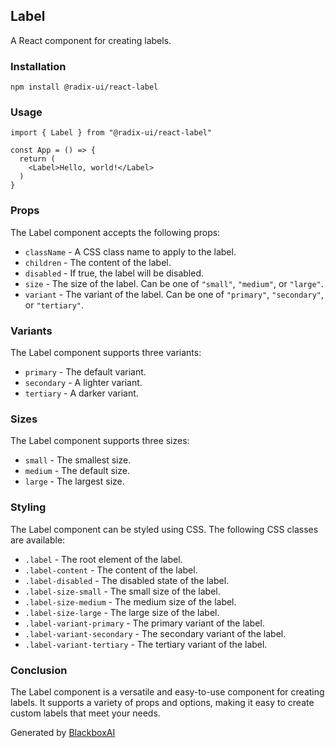  ## Label

A React component for creating labels.

### Installation

```
npm install @radix-ui/react-label
```

### Usage

```
import { Label } from "@radix-ui/react-label"

const App = () => {
  return (
    <Label>Hello, world!</Label>
  )
}
```

### Props

The Label component accepts the following props:

* `className` - A CSS class name to apply to the label.
* `children` - The content of the label.
* `disabled` - If true, the label will be disabled.
* `size` - The size of the label. Can be one of `"small"`, `"medium"`, or `"large"`.
* `variant` - The variant of the label. Can be one of `"primary"`, `"secondary"`, or `"tertiary"`.

### Variants

The Label component supports three variants:

* `primary` - The default variant.
* `secondary` - A lighter variant.
* `tertiary` - A darker variant.

### Sizes

The Label component supports three sizes:

* `small` - The smallest size.
* `medium` - The default size.
* `large` - The largest size.

### Styling

The Label component can be styled using CSS. The following CSS classes are available:

* `.label` - The root element of the label.
* `.label-content` - The content of the label.
* `.label-disabled` - The disabled state of the label.
* `.label-size-small` - The small size of the label.
* `.label-size-medium` - The medium size of the label.
* `.label-size-large` - The large size of the label.
* `.label-variant-primary` - The primary variant of the label.
* `.label-variant-secondary` - The secondary variant of the label.
* `.label-variant-tertiary` - The tertiary variant of the label.

### Conclusion

The Label component is a versatile and easy-to-use component for creating labels. It supports a variety of props and options, making it easy to create custom labels that meet your needs.

Generated by [BlackboxAI](https://www.useblackbox.ai)